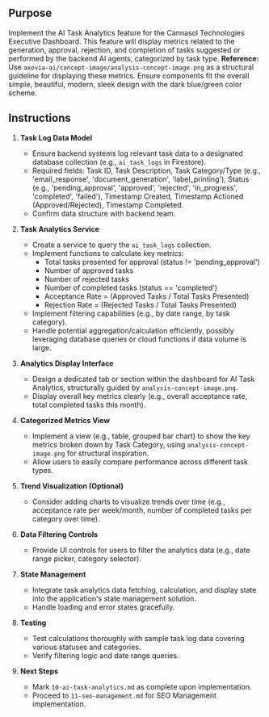 ## Purpose
Implement the AI Task Analytics feature for the Cannasol Technologies Executive Dashboard. This feature will display metrics related to the generation, approval, rejection, and completion of tasks suggested or performed by the backend AI agents, categorized by task type. **Reference:** Use `axovia-ai/concept-image/analysis-concept-image.png` as a structural guideline for displaying these metrics. Ensure components fit the overall simple, beautiful, modern, sleek design with the dark blue/green color scheme.

## Instructions

1.  **Task Log Data Model**
    *   Ensure backend systems log relevant task data to a designated database collection (e.g., `ai_task_logs` in Firestore).
    *   Required fields: Task ID, Task Description, Task Category/Type (e.g., 'email_response', 'document_generation', 'label_printing'), Status (e.g., 'pending_approval', 'approved', 'rejected', 'in_progress', 'completed', 'failed'), Timestamp Created, Timestamp Actioned (Approved/Rejected), Timestamp Completed.
    *   Confirm data structure with backend team.

2.  **Task Analytics Service**
    *   Create a service to query the `ai_task_logs` collection.
    *   Implement functions to calculate key metrics:
        *   Total tasks presented for approval (status != 'pending_approval')
        *   Number of approved tasks
        *   Number of rejected tasks
        *   Number of completed tasks (status == 'completed')
        *   Acceptance Rate = (Approved Tasks / Total Tasks Presented)
        *   Rejection Rate = (Rejected Tasks / Total Tasks Presented)
    *   Implement filtering capabilities (e.g., by date range, by task category).
    *   Handle potential aggregation/calculation efficiently, possibly leveraging database queries or cloud functions if data volume is large.

3.  **Analytics Display Interface**
    *   Design a dedicated tab or section within the dashboard for AI Task Analytics, structurally guided by `analysis-concept-image.png`.
    *   Display overall key metrics clearly (e.g., overall acceptance rate, total completed tasks this month).

4.  **Categorized Metrics View**
    *   Implement a view (e.g., table, grouped bar chart) to show the key metrics broken down by Task Category, using `analysis-concept-image.png` for structural inspiration.
    *   Allow users to easily compare performance across different task types.

5.  **Trend Visualization (Optional)**
    *   Consider adding charts to visualize trends over time (e.g., acceptance rate per week/month, number of completed tasks per category over time).

6.  **Data Filtering Controls**
    *   Provide UI controls for users to filter the analytics data (e.g., date range picker, category selector).

7.  **State Management**
    *   Integrate task analytics data fetching, calculation, and display state into the application's state management solution.
    *   Handle loading and error states gracefully.

8.  **Testing**
    *   Test calculations thoroughly with sample task log data covering various statuses and categories.
    *   Verify filtering logic and date range queries.

9.  **Next Steps**
    *   Mark `10-ai-task-analytics.md` as complete upon implementation.
    *   Proceed to `11-seo-management.md` for SEO Management implementation. 